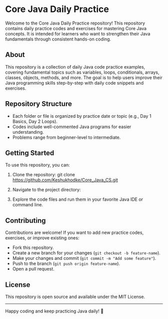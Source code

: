 # Core Java Daily Practice

Welcome to the Core Java Daily Practice repository! This repository contains daily practice codes and exercises for mastering Core Java concepts. It is intended for learners who want to strengthen their Java fundamentals through consistent hands-on coding.

## About

This repository is a collection of daily Java code practice examples, covering fundamental topics such as variables, loops, conditionals, arrays, classes, objects, methods, and more. The goal is to help users improve their Java programming skills step-by-step with daily code snippets and exercises.

## Repository Structure

- Each folder or file is organized by practice date or topic (e.g., Day 1 Basics, Day 2 Loops).
- Codes include well-commented Java programs for easier understanding.
- Problems range from beginner-level to intermediate.

## Getting Started

To use this repository, you can:

1. Clone the repository:
git clone https://github.com/Keshukhodke/Core_Java_CS.git

2. Navigate to the project directory:

3. Explore the code files and run them in your favorite Java IDE or command line.

## Contributing

Contributions are welcome! If you want to add new practice codes, exercises, or improve existing ones:

- Fork this repository.
- Create a new branch for your changes (`git checkout -b feature-name`).
- Make your changes and commit (`git commit -m "Add some feature"`).
- Push to the branch (`git push origin feature-name`).
- Open a pull request.

## License

This repository is open source and available under the MIT License.

---

Happy coding and keep practicing Java daily! 🚀
